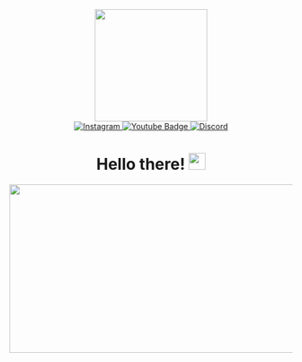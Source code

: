 <div id="header" align="center">
  <img src="https://theprintedcat.com/wp-content/uploads/2021/08/keyboard-cat-transp2.gif" width="200"/>
  
</div>

<div id="badges" align="center">
  
  <a href="www.instagram.com/dofito20">
    <img src="https://img.shields.io/badge/Instagram-white?style=for-the-badge&logo=Instagram&color=%23F7F7F7" alt="Instagram"/>
  </a>
  
  <a href="">
    <img src="https://img.shields.io/badge/YouTube-red?style=for-the-badge&logo=youtube&logoColor=white" alt="Youtube Badge"/>
  </a>

  <a href="">
    <img src="https://img.shields.io/badge/Discord-%237289d9?style=for-the-badge&logo=Discord&logoColor=white" alt="Discord"/>
  </a>
</div>

<div align="center">
  <img src="https://komarev.com/ghpvc/?username=DoFitO-dev&style=flat-square&color=blue" alt=""/>
  <h1>
    Hello there!
    <img src="https://media.giphy.com/media/hvRJCLFzcasrR4ia7z/giphy.gif" width="30px"/>
  </h1>
</div>

<div align="center">
  <img src="https://i.pinimg.com/originals/37/b4/ee/37b4ee2543c50fa833db1ba98c0fa3b1.gif" width="600" height="300"/>
</div>


